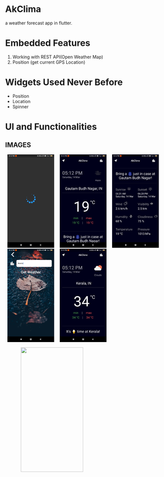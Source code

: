 # AkClima
a weather forecast app in flutter.
<br />



#    Embedded Features<br>
 1. Working with REST API(Open Weather Map)<br>
 2. Position (get current GPS Location)
 
 
 # Widgets Used Never Before<br>
- Position<br>
- Location<br />
- Spinner<br />

# UI and Functionalities<br>
<p align="center"><h2> IMAGES </h2></p>
<p>
 <img src = 'images/first.jpg' height = 300 width = 150 hspace=7 >
 <img src = 'images/second.jpg' height = 300 width = 150 hspace=7 >
 <img src = 'images/third.jpg' height = 300 width = 150 hspace=7 >
 <img src = 'images/fourth.jpg' height = 300 width = 150 hspace=7 >
 <img src = 'images/fifth.jpg' height = 300 width = 150 hspace=7 >
 </p>
 <img src = 'images/vids.gif' height = 400 width = 200 hspace=50 >
